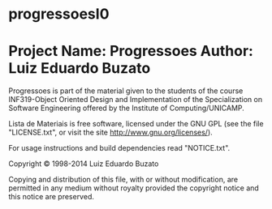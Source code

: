 # progressoesI0

Project Name: Progressoes
Author: Luiz Eduardo Buzato
================================

Progressoes  is part  of the  material given  to the  students of  the
course  INF319-Object  Oriented  Design   and  Implementation  of  the
Specialization  on Software  Engineering offered  by the  Institute of
Computing/UNICAMP.

Lista de Materiais  is free software, licensed under the  GNU GPL (see
the      file      "LICENSE.txt",      or     visit      the      site
http://www.gnu.org/licenses/).

For usage instructions and build dependencies read "NOTICE.txt".

Copyright © 1998-2014 Luiz Eduardo Buzato

Copying and distribution  of this file, with  or without modification,
are permitted  in any  medium without  royalty provided  the copyright
notice and this notice are preserved.
